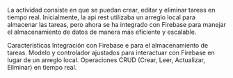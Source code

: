 La actividad consiste en que se puedan crear, editar y eliminar tareas en tiempo real. Inicialmente, la api rest utilizaba un arreglo local para almacenar las tareas, pero ahora se ha integrado con Firebase para manejar el almacenamiento de datos de manera más eficiente y escalable.

Características
Integración con Firebase e para el almacenamiento de tareas.
Modelo y controlador ajustados para interactuar con Firebase en lugar de un arreglo local.
Operaciones CRUD (Crear, Leer, Actualizar, Eliminar) en tiempo real.
